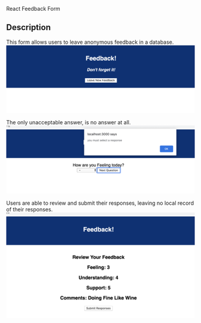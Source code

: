 React Feedback Form

## Description

This form allows users to leave anonymous feedback in a database.
![feedback1.png](/public/images/feedback1.png)

The only unacceptable answer, is no answer at all.
![feedback2.png](/public/images/feedback2.png)

Users are able to review and submit their responses, leaving no local record of their responses.
![feedback3.png](/public/images/feedback3.png)
